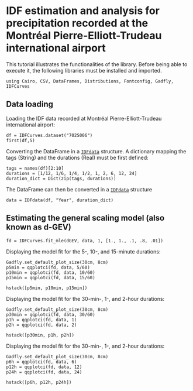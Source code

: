 
# IDF estimation and analysis for precipitation recorded at the Montréal Pierre-Elliott-Trudeau international airport

This tutorial illustrates the functionalities of the library. Before being able to execute it, the following libraries must be installed and imported.

```@example montreal
using Cairo, CSV, DataFrames, Distributions, Fontconfig, Gadfly, IDFCurves
```

## Data loading

Loading the IDF data recorded at Montréal Pierre-Elliott-Trudeau international airport:
```@example montreal
df = IDFCurves.dataset("702S006")
first(df,5)
```

Converting the DataFrame in a [`IDFdata`](@ref) structure. A dictionary mapping the tags (String) and the durations (Real) must be first defined:
```@repl montreal
tags = names(df)[2:10]
durations = [1/12, 1/6, 1/4, 1/2, 1, 2, 6, 12, 24]
duration_dict = Dict(zip(tags, durations))
```

The DataFrame can then be converted in a [`IDFdata`](@ref) structure
```@repl montreal
data = IDFdata(df, "Year", duration_dict)
```

## Estimating the general scaling model (also known as d-GEV)

```@repl montreal
fd = IDFCurves.fit_mle(dGEV, data, 1, [1., 1., .1, .8, .01])
```

Displaying the model fit for the 5-, 10-, and 15-minute durations:
```@example montreal
Gadfly.set_default_plot_size(30cm, 8cm)
p5min = qqplotci(fd, data, 5/60)
p10min = qqplotci(fd, data, 10/60)
p15min = qqplotci(fd, data, 15/60)

hstack([p5min, p10min, p15min])
```

Displaying the model fit for the 30-min-, 1-, and 2-hour durations:
```@example montreal
Gadfly.set_default_plot_size(30cm, 8cm)
p30min = qqplotci(fd, data, 30/60)
p1h = qqplotci(fd, data, 1)
p2h = qqplotci(fd, data, 2)

hstack([p30min, p1h, p2h])
```

Displaying the model fit for the 30-min-, 1-, and 2-hour durations:
```@example montreal
Gadfly.set_default_plot_size(30cm, 8cm)
p6h = qqplotci(fd, data, 6)
p12h = qqplotci(fd, data, 12)
p24h = qqplotci(fd, data, 24)

hstack([p6h, p12h, p24h])
```


